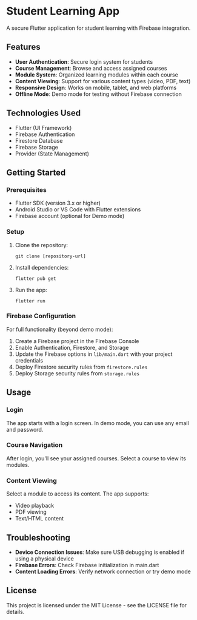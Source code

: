 # Student Learning App

A secure Flutter application for student learning with Firebase integration.

## Features

- **User Authentication**: Secure login system for students
- **Course Management**: Browse and access assigned courses
- **Module System**: Organized learning modules within each course
- **Content Viewing**: Support for various content types (video, PDF, text)
- **Responsive Design**: Works on mobile, tablet, and web platforms
- **Offline Mode**: Demo mode for testing without Firebase connection

## Technologies Used

- Flutter (UI Framework)
- Firebase Authentication
- Firestore Database
- Firebase Storage
- Provider (State Management)

## Getting Started

### Prerequisites

- Flutter SDK (version 3.x or higher)
- Android Studio or VS Code with Flutter extensions
- Firebase account (optional for Demo mode)

### Setup

1. Clone the repository:
   ```
   git clone [repository-url]
   ```

2. Install dependencies:
   ```
   flutter pub get
   ```

3. Run the app:
   ```
   flutter run
   ```

### Firebase Configuration

For full functionality (beyond demo mode):

1. Create a Firebase project in the Firebase Console
2. Enable Authentication, Firestore, and Storage
3. Update the Firebase options in `lib/main.dart` with your project credentials
4. Deploy Firestore security rules from `firestore.rules`
5. Deploy Storage security rules from `storage.rules`

## Usage

### Login

The app starts with a login screen. In demo mode, you can use any email and password.

### Course Navigation

After login, you'll see your assigned courses. Select a course to view its modules.

### Content Viewing

Select a module to access its content. The app supports:
- Video playback
- PDF viewing
- Text/HTML content

## Troubleshooting

- **Device Connection Issues**: Make sure USB debugging is enabled if using a physical device
- **Firebase Errors**: Check Firebase initialization in main.dart 
- **Content Loading Errors**: Verify network connection or try demo mode

## License

This project is licensed under the MIT License - see the LICENSE file for details.
